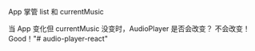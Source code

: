 App 掌管 list 和 currentMusic

当 App 变化但 currentMusic 没变时，AudioPlayer 是否会改变？
不会改变！Good！"# audio-player-react" 
